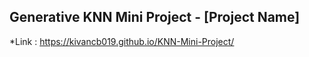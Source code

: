 ## Generative KNN Mini Project - [Project Name]
*Link : https://kivancb019.github.io/KNN-Mini-Project/
